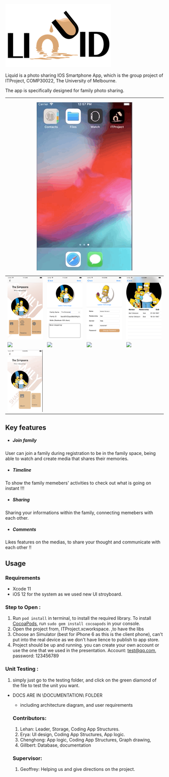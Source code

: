 ![Liquid](Screenshots/liquid.png)

Liquid is a photo sharing IOS Smartphone App, which is the group project of ITProject, COMP30022, The University of Melbourne.

The app is specifically designed for family photo sharing.
***

<table border="0">
 <p align="center">
  <img src = "Screenshots/launch.gif"/>
 </p>
 <tr>
    <td><img src="Screenshots/familyMain.png"!></td>
    <td><img src="Screenshots/familySet.png"!></td>
    <td><img src="Screenshots/individualSet.png"!></td>
    <td><img src="Screenshots/viewFamily.png"!></td>
 </tr>
 <tr>
    <td><img src="Screenshots/createAlbum.gif"!></td>
    <td><img src="Screenshots/viewMedia.gif"!></td>
    <td><img src="Screenshots/viewPhoto.gif"!></td>
    <td><img src="Screenshots/delete.gif"!></td>

 </tr>
  <tr>
    <td><img src="Screenshots/timeline.gif"!></td>
 </tr>


</table>

## Key features
- ##### Join family
User can join a family during registration to be in the family space, being able to watch and create media that shares their memories.
- ##### Timeline 
To show the family memebers' activities to check out what is going on instant !!!
- ##### Sharing 
Sharing your informations within the family, connecting memebers with each other.
- ##### Comments
Likes features on the medias, to share your thought and communicate with each other !!

## Usage
### Requirements
- Xcode 11
- iOS 12 for the system as we used new UI stroyboard.


### Step to Open : 
1. Run `pod install` in terminal, to install the required library.
To install [CocoaPods](http://www.cocoapods.org), run `sudo gem install cocoapods` in your console.
2. Open the project from, ITProject.xcworkspace. ,to have the libs 
3. Choose an Simulator (best for iPhone 6 as this is the client phone), can't put into the real device as we don't have lience to publish to app store.
4. Project should be up and running. 
you can create your own account or use the one that we used in the presentation.
Account: test@qq.com, password: 123456789
    
### Unit Testing : 
1. simply just go to the testing folder, and click on the green diamond of the file to test the unit you want.

 - DOCS ARE IN \DOCUMENTATION\ FOLDER 
    - including architecture diagram, and user requirements
    
    ### Contributors:
    1. Lehan: Leader, Storage, Coding App Structures.
    2. Erya: UI design, Coding App Structures, App logic.
    3. Chenghong: App logic, Coding App Structures, Graph drawing,
    4. Gillbert: Database, documentation
    
    ### Supervisor:
    1. Geoffrey: Helping us and give directions on the project.

 

